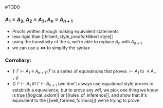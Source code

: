 #TODO 
### $A_{1}\equiv A_{2}, A_{2}\equiv A_{3}, A_{n}\equiv A_{n+1}$
- Proofs written through making equivalent statements
- less rigid than [[hilbert_style_proofs|Hilbert style]]
- using the transitivity of the $\equiv$, we're able to replace $A_{n}$ with $A_{n+1}$
- we can use a $\Leftrightarrow$ to simplify the syntax 

### Corrollary:
- 1: $\Gamma \vdash A_{1} \equiv A_{n+1}$ ($\Gamma$ is a series of equivalnces that proves $\vdash A_{1}$ to $\equiv A_{n+1}$)
- 2:  $\Gamma \vdash A_{1}$ iff  $\Gamma \vdash A_{n+1}$ (we don't always use equational style proves to establsih a equvalence, but to prove any wff, we pick one thing we know is true [[logical_axiom]] or [[rules_of_inference]], and show that it's equivalent to the [[well_formed_formula]]) we're trying to prove